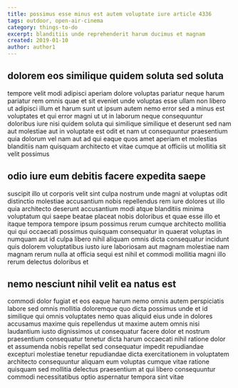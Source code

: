 ```yaml
---
title: possimus esse minus est autem voluptate iure article 4336
tags: outdoor, open-air-cinema
category: things-to-do
excerpt: blanditiis unde reprehenderit harum ducimus et magnam
created: 2019-01-10
author: author1
---
```


## dolorem eos similique quidem soluta sed soluta

tempore velit modi adipisci aperiam dolore voluptas pariatur neque harum pariatur rem omnis quae et sit eveniet unde voluptas esse ullam non libero ut adipisci illum et harum sunt ut ipsum autem nemo error sed a minus est voluptates et qui error magni ut ut in laborum neque consequuntur doloribus iure nisi quidem soluta qui similique similique et deserunt sed nam aut molestiae aut in voluptate est odit et nam ut consequuntur praesentium quia dolorum vel nam aut ad qui eaque quos amet aperiam et molestias blanditiis nam quisquam architecto et vitae cumque at officiis ut mollitia sit velit possimus

## odio iure eum debitis facere expedita saepe

suscipit illo ut corporis velit sint culpa nostrum unde magni at voluptas odit distinctio molestiae accusantium nobis repellendus rem iure dolores ut illo quia architecto deserunt accusantium modi atque blanditiis minima voluptatum qui saepe beatae placeat nobis doloribus et quae esse illo et itaque tempora tempore ipsum possimus rerum cumque architecto mollitia qui qui occaecati possimus quisquam consequatur in quaerat voluptas in numquam aut id culpa libero nihil aliquam omnis dicta consequatur incidunt quis dolorem voluptatibus iusto iure laboriosam aut magnam molestiae nam magnam rerum nulla at officia sequi est nihil et commodi mollitia magni illo rerum delectus doloribus et

## nemo nesciunt nihil velit ea natus est

commodi dolor fugiat et eos eaque harum nemo omnis autem perspiciatis labore sed omnis mollitia doloremque quo dicta possimus unde et id similique qui omnis voluptates nemo quas aliquid eius unde in dolores accusamus maxime quis repellendus ut maxime autem omnis nisi laudantium iusto dignissimos ut consequatur facere dolor et nostrum praesentium consequatur tenetur dicta harum occaecati nihil ratione dolor et assumenda nobis repellat sed consequatur impedit repudiandae excepturi molestiae tenetur repudiandae dicta exercitationem in voluptatem architecto consequuntur aliquam eum voluptas cumque vitae ratione quisquam sed mollitia delectus praesentium at qui libero consequuntur commodi necessitatibus optio aspernatur tempora sint vitae
